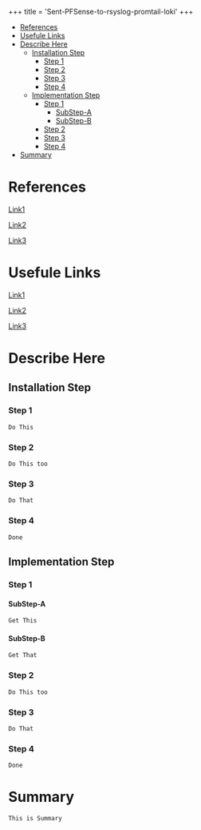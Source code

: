 +++
title = 'Sent-PFSense-to-rsyslog-promtail-loki'
+++

- [References](#references)
- [Usefule Links](#usefule-links)
- [Describe Here](#describe-here)
  - [Installation Step](#installation-step)
    - [Step 1](#step-1)
    - [Step 2](#step-2)
    - [Step 3](#step-3)
    - [Step 4](#step-4)
  - [Implementation Step](#implementation-step)
    - [Step 1](#step-1-1)
      - [SubStep-A](#substep-a)
      - [SubStep-B](#substep-b)
    - [Step 2](#step-2-1)
    - [Step 3](#step-3-1)
    - [Step 4](#step-4-1)
- [Summary](#summary)


# References

[Link1](https://www.google.com)

[Link2](https://www.google.com)

[Link3](https://www.google.com)

# Usefule Links

[Link1](https://www.google.com)

[Link2](https://www.google.com)

[Link3](https://www.google.com)

# Describe Here

## Installation Step

### Step 1

```
Do This
```

### Step 2

```
Do This too
```

### Step 3

```
Do That
```

### Step 4

```
Done
```

## Implementation Step

### Step 1

#### SubStep-A

```
Get This
```

#### SubStep-B

```
Get That
```

### Step 2

```
Do This too
```

### Step 3

```
Do That
```

### Step 4

```
Done
```

# Summary

```
This is Summary
```